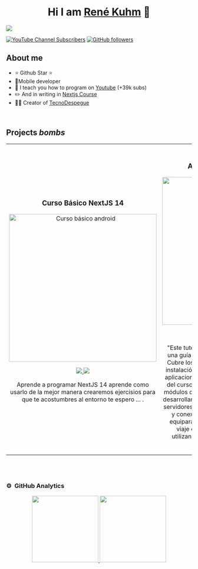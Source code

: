 
<div align="center">
<h1 align="center">Hi I am <a href="https://aristi.dev">René Kuhm</a> 👋</h1>
</div>
<img src="https://imgur.com/a/Ha7BUlv">

[![YouTube Channel Subscribers](https://img.shields.io/youtube/channel/subscribers/UCIjEgHA1vatSR2K4rfcdNRg?style=social)](https://www.youtube.com/channel/UCzrSNHUXJk99T-1dcy_0nSg)
[![GitHub followers](https://img.shields.io/github/followers/arisguimera?style=social)](https://github.com/RDesign-Castex)

## About me

- ⭐ Github Star ⭐
- 📲Mobile developer
- 🎥 I teach you how to program on [Youtube](https://www.youtube.com/channel/UCzrSNHUXJk99T-1dcy_0nSg) (+39k subs)
- ✏️ And in writing in [Nextjs Course](https://tecnodespegue.com)
- 🧑‍🏫 Creator of [TecnoDespegue](https://tecnodespegue.com)
<br>

## Projects *bombs*
<table>
<tr>
<td width="50%">
<h3 align="center">Curso Básico NextJS 14</h3>
<div align="center">
<a href="https://github.com/ArisGuimera/Android-Expert" target="_blank"><img src="https://i.imgur.com/xdm9BtB.png" width="400" alt="Curso básico android"></a>
<p>
<a href="https://github.com/RDesign-Castex" target="_blank">
<img src="https://img.shields.io/badge/CÓDIGO-ff9?style=for-the-badge&logo=github&logoColor=black">
</a>
<a href="https://www.youtube.com/channel/UCzrSNHUXJk99T-1dcy_0nSg" target="_blank">
<img src="https://img.shields.io/badge/-Youtube-green?style=for-the-badge&color=fbfc40">
</a>
</p>
<p>Aprende a programar NextJS 14 aprende como usarlo de la mejor manera crearemos ejercisios para que te acostumbres al entorno te espero ... .</p>
</div>
                                                                                      
</td>

<td width="50%">
               <br>
<h3 align="center">Aprende NodeJS desde cero</h3>
<div align="center">                                       
<a href="https://github.com/RDesign-Castex" target="_blank"><img src="https://i.imgur.com/vsv9zwR.png" width="400" alt="Curso arquitectura MVVM"></a>
<br>
<p>
<a href="https://github.com/RDesign-Castex" target="_blank">
<img src="https://img.shields.io/badge/C%C3%93DIGO-80ffaa?style=for-the-badge&logo=github&logoColor=black">
</a>
<a href="https://www.youtube.com/channel/UCzrSNHUXJk99T-1dcy_0nSg" target="_blank">
<img src="https://img.shields.io/badge/-Youtube-green?style=for-the-badge&color=3fFD7f">
</a>
</p>
</p>"Este tutorial de 'Aprende Node.js Desde Cero' es una guía completa y accesible para principiantes. Cubre los fundamentos de Node.js, incluyendo su instalación y configuración, para que puedas crear aplicaciones web eficientes y escalables. A lo largo del curso, aprenderás a trabajar con el sistema de módulos de Node.js, gestionar paquetes con npm, y desarrollarás habilidades prácticas en la creación de servidores web, manejo de solicitudes y respuestas, y conexión con bases de datos. Este tutorial te equipará con todo lo necesario para empezar tu viaje en el desarrollo backend con Node.js, utilizando ejemplos prácticos y código fácil de seguir."</p>
</div>                                                             
</table>                                                                                 
</div>
<br>


                                                                                      
</td>  
</table>                                                                                 
</div>
<br>

### ⚙️ &nbsp;GitHub Analytics

<p align="center">
<a href="https://github.com/ArisGuimera">
  <img height="180em" src="https://github-readme-stats-eight-theta.vercel.app/api?username=Rdesign-castex&show_icons=true&theme=algolia&include_all_commits=true&count_private=true"/>
  <img height="180em" src="https://github-readme-stats-eight-theta.vercel.app/api/top-langs/?username=Rdesign-castex&layout=compact&langs_count=8&theme=algolia"/>
</a>
</p>

